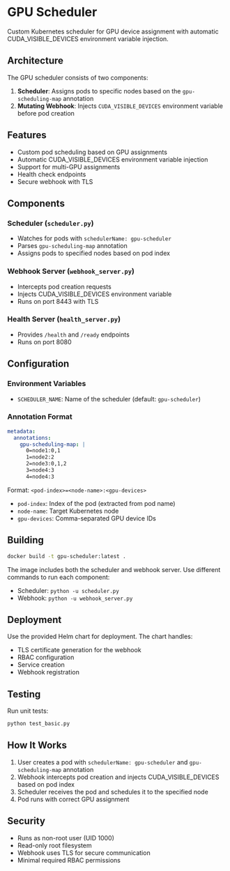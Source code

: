 # GPU Scheduler

Custom Kubernetes scheduler for GPU device assignment with automatic CUDA_VISIBLE_DEVICES environment variable injection.

## Architecture

The GPU scheduler consists of two components:

1. **Scheduler**: Assigns pods to specific nodes based on the `gpu-scheduling-map` annotation
2. **Mutating Webhook**: Injects `CUDA_VISIBLE_DEVICES` environment variable before pod creation

## Features

- Custom pod scheduling based on GPU assignments
- Automatic CUDA_VISIBLE_DEVICES environment variable injection
- Support for multi-GPU assignments
- Health check endpoints
- Secure webhook with TLS

## Components

### Scheduler (`scheduler.py`)
- Watches for pods with `schedulerName: gpu-scheduler`
- Parses `gpu-scheduling-map` annotation
- Assigns pods to specified nodes based on pod index

### Webhook Server (`webhook_server.py`)
- Intercepts pod creation requests
- Injects CUDA_VISIBLE_DEVICES environment variable
- Runs on port 8443 with TLS

### Health Server (`health_server.py`)
- Provides `/health` and `/ready` endpoints
- Runs on port 8080

## Configuration

### Environment Variables
- `SCHEDULER_NAME`: Name of the scheduler (default: `gpu-scheduler`)

### Annotation Format
```yaml
metadata:
  annotations:
    gpu-scheduling-map: |
      0=node1:0,1
      1=node2:2
      2=node3:0,1,2
      3=node4:3
      4=node4:3
```

Format: `<pod-index>=<node-name>:<gpu-devices>`
- `pod-index`: Index of the pod (extracted from pod name)
- `node-name`: Target Kubernetes node
- `gpu-devices`: Comma-separated GPU device IDs

## Building

```bash
docker build -t gpu-scheduler:latest .
```

The image includes both the scheduler and webhook server. Use different commands to run each component:
- Scheduler: `python -u scheduler.py`
- Webhook: `python -u webhook_server.py`

## Deployment

Use the provided Helm chart for deployment. The chart handles:
- TLS certificate generation for the webhook
- RBAC configuration
- Service creation
- Webhook registration

## Testing

Run unit tests:
```bash
python test_basic.py
```

## How It Works

1. User creates a pod with `schedulerName: gpu-scheduler` and `gpu-scheduling-map` annotation
2. Webhook intercepts pod creation and injects CUDA_VISIBLE_DEVICES based on pod index
3. Scheduler receives the pod and schedules it to the specified node
4. Pod runs with correct GPU assignment

## Security

- Runs as non-root user (UID 1000)
- Read-only root filesystem
- Webhook uses TLS for secure communication
- Minimal required RBAC permissions